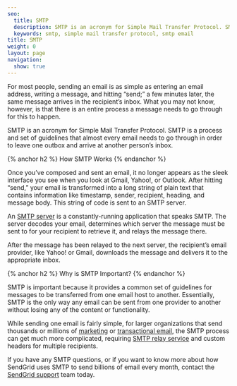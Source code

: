 ```yaml
---
seo:
  title: SMTP
  description: SMTP is an acronym for Simple Mail Transfer Protocol. SMTP is a process and set of guidelines for sending email.
  keywords: smtp, simple mail transfer protocol, smtp email
title: SMTP
weight: 0
layout: page
navigation:
  show: true
---
```


For most people, sending an email is as simple as entering an email address, writing a message, and hitting “send;” a few minutes later, the same message arrives in the recipient’s inbox. What you may not know, however, is that there is an entire process a message needs to go through for this to happen.

SMTP is an acronym for Simple Mail Transfer Protocol. SMTP is a process and set of guidelines that almost every email needs to go through in order to leave one outbox and arrive at another person’s inbox.

{% anchor h2 %}
How SMTP Works
{% endanchor %}

Once you’ve composed and sent an email, it no longer appears as the sleek interface you see when you look at Gmail, Yahoo!, or Outlook. After hitting “send,” your email is transformed into a long string of plain text that contains information like timestamp, sender, recipient, heading, and message body. This string of code is sent to an SMTP server.

An [SMTP server]({{root_url}}/Glossary/smtp_server.html) is a constantly-running application that speaks SMTP. The server decodes your email, determines which server the message must be sent to for your recipient to retrieve it, and relays the message there.

After the message has been relayed to the next server, the recipient’s email provider, like Yahoo! or Gmail, downloads the message and delivers it to the appropriate inbox.

{% anchor h2 %}
Why is SMTP Important?
{% endanchor %}

SMTP is important because it provides a common set of guidelines for messages to be transferred from one email host to another. Essentially, SMTP is the only way any email can be sent from one provider to another without losing any of the content or functionality.

While sending one email is fairly simple, for larger organizations that send thousands or millions of [marketing](https://sendgrid.com/email-marketing) or [transactional email](https://sendgrid.com/transactional-email), the SMTP process can get much more complicated, requiring [SMTP relay service](https://sendgrid.com/blog/smtp-relay-service-basics/) and custom headers for multiple recipients.

If you have any SMTP questions, or if you want to know more about how SendGrid uses SMTP to send billions of email every month, contact the [SendGrid support](https://support.sendgrid.com/hc/en-us) team today.